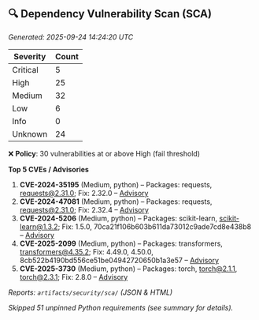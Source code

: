 ## 🔍 Dependency Vulnerability Scan (SCA)
_Generated: 2025-09-24 14:24:20 UTC_

| Severity | Count |
| --- | --- |
| Critical | 5 |
| High | 25 |
| Medium | 32 |
| Low | 6 |
| Info | 0 |
| Unknown | 24 |

❌ **Policy**: 30 vulnerabilities at or above High (fail threshold)

**Top 5 CVEs / Advisories**
1. **CVE-2024-35195** (Medium, python) – Packages: requests, requests@2.31.0; Fix: 2.32.0 – [Advisory](https://github.com/psf/requests)
2. **CVE-2024-47081** (Medium, python) – Packages: requests, requests@2.31.0; Fix: 2.32.4 – [Advisory](http://seclists.org/fulldisclosure/2025/Jun/2)
3. **CVE-2024-5206** (Medium, python) – Packages: scikit-learn, scikit-learn@1.3.2; Fix: 1.5.0, 70ca21f106b603b611da73012c9ade7cd8e438b8 – [Advisory](https://github.com/pypa/advisory-database/tree/main/vulns/scikit-learn/PYSEC-2024-110.yaml)
4. **CVE-2025-2099** (Medium, python) – Packages: transformers, transformers@4.35.2; Fix: 4.49.0, 4.50.0, 8cb522b4190bd556ce51be04942720650b1a3e57 – [Advisory](https://github.com/huggingface/transformers)
5. **CVE-2025-3730** (Medium, python) – Packages: torch, torch@2.1.1, torch@2.3.1; Fix: 2.8.0 – [Advisory](https://github.com/pytorch/pytorch)

_Reports: `artifacts/security/sca/` (JSON & HTML)_

_Skipped 51 unpinned Python requirements (see summary for details)._
